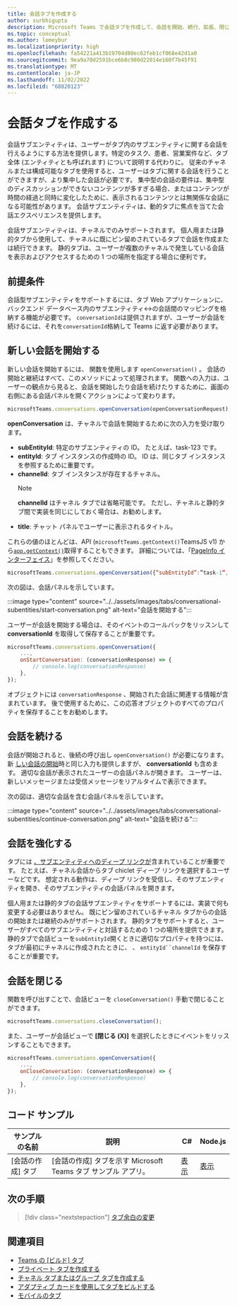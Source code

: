 ```yaml
---
title: 会話タブを作成する
author: surbhigupta
description: Microsoft Teams で会話タブを作成して、会話を開始、続行、拡張、閉じる方法について説明します。
ms.topic: conceptual
ms.author: lomeybur
ms.localizationpriority: high
ms.openlocfilehash: fa54221a413b19704d80ec62feb1cf068e42d1a0
ms.sourcegitcommit: 9ea9a70d2591bce6b8c980d22014e160f7b45f91
ms.translationtype: MT
ms.contentlocale: ja-JP
ms.lasthandoff: 11/02/2022
ms.locfileid: "68820123"
---
```

# <a name="create-conversational-tabs"></a>会話タブを作成する

会話サブエンティティは、ユーザーがタブ内のサブエンティティに関する会話を行えるようにする方法を提供します。特定のタスク、患者、営業案件など、タブ全体 (エンティティとも呼ばれます) について説明する代わりに。 従来のチャネルまたは構成可能なタブを使用すると、ユーザーはタブに関する会話を行うことができますが、より集中した会話が必要です。 集中型の会話の要件は、集中型のディスカッションができないコンテンツが多すぎる場合、またはコンテンツが時間の経過と同時に変化したために、表示されるコンテンツとは無関係な会話になる可能性があります。 会話サブエンティティは、動的タブに焦点を当てた会話エクスペリエンスを提供します。

会話サブエンティティは、チャネルでのみサポートされます。 個人用または静的タブから使用して、チャネルに既にピン留めされているタブで会話を作成または続行できます。 静的タブは、ユーザーが複数のチャネルで発生している会話を表示およびアクセスするための 1 つの場所を指定する場合に便利です。

## <a name="prerequisites"></a>前提条件

会話型サブエンティティをサポートするには、タブ Web アプリケーションに、バックエンド データベース内のサブエンティティ↔の会話間のマッピングを格納する機能が必要です。 `conversationId`は提供されますが、ユーザーが会話を続けるには、それを`conversationId`格納して Teams に返す必要があります。

## <a name="start-a-new-conversation"></a>新しい会話を開始する

新しい会話を開始するには、 関数を使用します `openConversation()` 。 会話の開始と継続はすべて、このメソッドによって処理されます。 関数への入力は、ユーザーの観点から見ると、会話を開始したり会話を続けたりするために、画面の右側にある会話パネルを開くアクションによって変わります。

``` javascript
microsoftTeams.conversations.openConversation(openConversationRequest);
```

**openConversation** は、チャネルで会話を開始するために次の入力を受け取ります。

* **subEntityId**: 特定のサブエンティティの ID。 たとえば、task-123 です。
* **entityId**: タブ インスタンスの作成時の ID。 ID は、同じタブ インスタンスを参照するために重要です。
* **channelId**: タブ インスタンスが存在するチャネル。
   > [!NOTE]
   > **channelId** はチャネル タブでは省略可能です。 ただし、チャネルと静的タブ間で実装を同じにしておく場合は、お勧めします。
* **title**: チャット パネルでユーザーに表示されるタイトル。

これらの値のほとんどは、API (`microsoftTeams.getContext()`TeamsJS v1) から[`app.getContext()`](/javascript/api/@microsoft/teams-js/app?view=msteams-client-js-latest#@microsoft-teams-js-app-getcontext&preserve-view=true)取得することもできます。 詳細については、「[PageInfo インターフェイス](/javascript/api/@microsoft/teams-js/app?view=msteams-client-js-latest#@microsoft-teams-js-app-pageinfo&preserve-view=true)」を参照してください。

```javascript
microsoftTeams.conversations.openConversation({“subEntityId”:”task-1”, “entityId”: “tabInstanceId-1”, “channelId”: ”19:baa6e71f65b948d189bf5c892baa8e5a@thread.skype”, “title”: "Task Title”});
```

次の図は、会話パネルを示しています。

:::image type="content" source="../../assets/images/tabs/conversational-subentities/start-conversation.png" alt-text="会話を開始する":::

ユーザーが会話を開始する場合は、そのイベントのコールバックをリッスンして **conversationId** を取得して保存することが重要です。

```javascript
⁠microsoftTeams.conversations.openConversation({
    ...,
    onStartConversation: (conversationResponse) => {
        ⁠// console.log(conversationResponse)
    },
});
```

オブジェクトには `conversationResponse` 、開始された会話に関連する情報が含まれています。 後で使用するために、この応答オブジェクトのすべてのプロパティを保存することをお勧めします。

## <a name="continue-a-conversation"></a>会話を続ける

会話が開始されると、後続の呼び出し `openConversation()` が必要になります。新 [しい会話の開始](#start-a-new-conversation)時と同じ入力も提供しますが、 **conversationId** も含めます。 適切な会話が表示されたユーザーの会話パネルが開きます。 ユーザーは、新しいメッセージまたは受信メッセージをリアルタイムで表示できます。

次の図は、適切な会話を含む会話パネルを示しています。

:::image type="content" source="../../assets/images/tabs/conversational-subentities/continue-conversation.png" alt-text="会話を続ける":::

## <a name="enhance-a-conversation"></a>会話を強化する

タブには [、サブエンティティへのディープ リンクが](~/concepts/build-and-test/deep-links.md)含まれていることが重要です。 たとえば、チャネル会話からタブ chiclet ディープ リンクを選択するユーザーなどです。 想定される動作は、ディープ リンクを受信し、そのサブエンティティを開き、そのサブエンティティの会話パネルを開きます。

個人用または静的タブの会話サブエンティティをサポートするには、実装で何も変更する必要はありません。 既にピン留めされているチャネル タブからの会話の開始または継続のみがサポートされます。 静的タブをサポートすると、ユーザーがすべてのサブエンティティと対話するための 1 つの場所を提供できます。 静的タブで会話ビューを`subEntityId`開くときに適切なプロパティを持つには、タブが最初にチャネルに作成されたときに、 、 `entityId``channelId` を保存することが重要です。

## <a name="close-a-conversation"></a>会話を閉じる

関数を呼び出すことで、会話ビューを `closeConversation()` 手動で閉じることができます。

```javascript
microsoftTeams.conversations.closeConversation();
```

また、ユーザーが会話ビューで **[閉じる (X)]** を選択したときにイベントをリッスンすることもできます。

```javascript
⁠microsoftTeams.conversations.openConversation({
    ...,
    onCloseConversation: (conversationResponse) => {
        ⁠// console.log(conversationResponse)
    },
});
```

## <a name="code-sample"></a>コード サンプル

| サンプルの名前 | 説明 | C# |Node.js|
|-------------|-------------|------|----|
|[会話の作成] タブ| [会話の作成] タブを示す Microsoft Teams タブ サンプル アプリ。 | [表示](https://github.com/OfficeDev/Microsoft-Teams-Samples/tree/main/samples/tab-conversations/csharp) |  [表示](https://github.com/OfficeDev/Microsoft-Teams-Samples/tree/main/samples/tab-conversations/nodejs) |

## <a name="next-step"></a>次の手順

> [!div class="nextstepaction"]
> [タブ余白の変更](~/resources/removing-tab-margins.md)

## <a name="see-also"></a>関連項目

* [Teams の [ビルド] タブ](../what-are-tabs.md)
* [プライベート タブを作成する](create-personal-tab.md)
* [チャネル タブまたはグループ タブを作成する](create-channel-group-tab.md)
* [アダプティブ カードを使用してタブをビルドする](build-adaptive-card-tabs.md)
* [モバイルのタブ](~/tabs/design/tabs-mobile.md)

